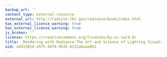 ```yaml
---
backup_url: ''
content_type: external-resource
external_url: http://radsite.lbl.gov/radiance/book/index.html
has_external_licence_warning: true
has_external_license_warning: true
is_broken: ''
license: https://creativecommons.org/licenses/by-nc-sa/4.0/
title: _Rendering with Radiance:The Art and Science of Lighting Visualization_
uid: a4d1382d-e5f5-44f8-9b35-6232a6aae861
---
```

